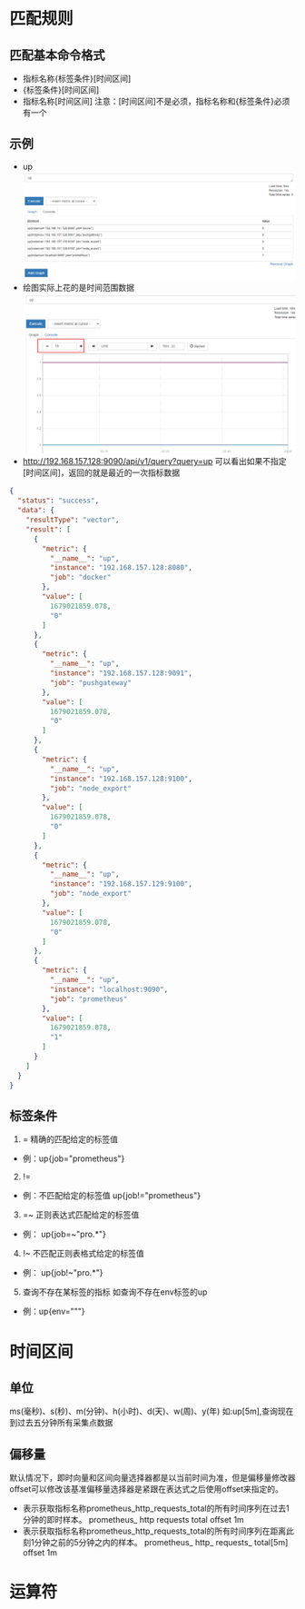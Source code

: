 # 匹配规则
## 匹配基本命令格式
* 指标名称{标签条件}[时间区间]
* {标签条件}[时间区间]
* 指标名称[时间区间]
注意：[时间区间]不是必须，指标名称和{标签条件}必须有一个
## 示例
* up
![](img/2.png)
* 绘图实际上花的是时间范围数据
![](img/3.png)
* http://192.168.157.128:9090/api/v1/query?query=up
可以看出如果不指定[时间区间]，返回的就是最近的一次指标数据
```json
{
  "status": "success",
  "data": {
    "resultType": "vector",
    "result": [
      {
        "metric": {
          "__name__": "up",
          "instance": "192.168.157.128:8080",
          "job": "docker"
        },
        "value": [
          1679021859.078,
          "0"
        ]
      },
      {
        "metric": {
          "__name__": "up",
          "instance": "192.168.157.128:9091",
          "job": "pushgateway"
        },
        "value": [
          1679021859.078,
          "0"
        ]
      },
      {
        "metric": {
          "__name__": "up",
          "instance": "192.168.157.128:9100",
          "job": "node_export"
        },
        "value": [
          1679021859.078,
          "0"
        ]
      },
      {
        "metric": {
          "__name__": "up",
          "instance": "192.168.157.129:9100",
          "job": "node_export"
        },
        "value": [
          1679021859.078,
          "0"
        ]
      },
      {
        "metric": {
          "__name__": "up",
          "instance": "localhost:9090",
          "job": "prometheus"
        },
        "value": [
          1679021859.078,
          "1"
        ]
      }
    ]
  }
}
```

## 标签条件
1. = 
精确的匹配给定的标签值
* 例：up{job="prometheus"}
2. != 
* 例：不匹配给定的标签值
up{job!="prometheus"}
3. =~
正则表达式匹配给定的标签值
* 例： up{job=~"pro.*"}
4. !~
不匹配正则表格式给定的标签值
* 例： up{job!~"pro.*"}
5. 查询不存在某标签的指标
如查询不存在env标签的up
* 例：up{env="""}

# 时间区间
## 单位
ms(毫秒)、s(秒)、m(分钟)、h(小时)、d(天)、w(周)、y(年)
如:up[5m],查询现在到过去五分钟所有采集点数据
## 偏移量
默认情况下，即时向量和区间向量选择器都是以当前时间为准，但是偏移量修改器offset可以修改该基准偏移量选择器是紧跟在表达式之后使用offset来指定的。
* 表示获取指标名称prometheus_http_requests_total的所有时间序列在过去1分钟的即时样本。
prometheus_ http requests total offset 1m
* 表示获取指标名称prometheus_http_requests_total的所有时间序列在距离此刻1分钟之前的5分钟之内的样本。
prometheus_ http_ requests_ total[5m] offset 1m

  
# 运算符